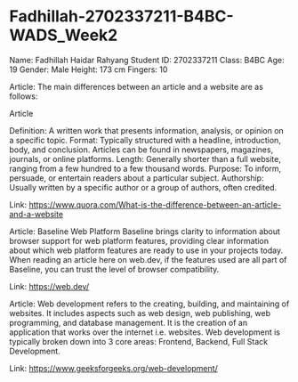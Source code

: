 # Fadhillah-2702337211-B4BC-WADS_Week2
Name: Fadhillah Haidar Rahyang
Student ID: 2702337211
Class: B4BC
Age: 19
Gender: Male
Height: 173 cm
Fingers: 10

Article:
The main differences between an article and a website are as follows:

Article

Definition: A written work that presents information, analysis, or opinion on a specific topic.
Format: Typically structured with a headline, introduction, body, and conclusion. Articles can be found in newspapers, magazines, journals, or online platforms.
Length: Generally shorter than a full website, ranging from a few hundred to a few thousand words.
Purpose: To inform, persuade, or entertain readers about a particular subject.
Authorship: Usually written by a specific author or a group of authors, often credited.

Link: https://www.quora.com/What-is-the-difference-between-an-article-and-a-website

Article:
Baseline
Web Platform Baseline brings clarity to information about browser support for web platform features, providing clear information about which web platform features are ready to use in your projects today. When reading an article here on web.dev, if the features used are all part of Baseline, you can trust the level of browser compatibility.

Link: https://web.dev/

Article:
Web development refers to the creating, building, and maintaining of websites. It includes aspects such as web design, web publishing, web programming, and database management. It is the creation of an application that works over the internet i.e. websites. Web development is typically broken down into 3 core areas: Frontend, Backend, Full Stack Development.

Link: https://www.geeksforgeeks.org/web-development/